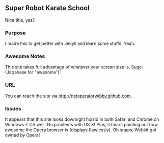 ## Super Robot Karate School ##
Nice title, yes?

### Purpose ###
I made this to get better with Jekyll and learn some stuffs. Yeah.

### Awesome Notes ###
This site takes full advantage of whatever your screen size is. Sugoi (Japanese for "awesome")!

### URL ###
You can reach the site via http://netoperatorwibby.github.com.

### Issues ###
It appears that this site looks downright horrid in both Safari and Chrome on Windows 7. Oh well. No problems with OS X! Plus, it bears pointing out how awesome the Opera browser is (displays flawlessly). Oh snaps, Webkit got owned by Opera!